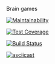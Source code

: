 Brain games

[![Maintainability](https://api.codeclimate.com/v1/badges/a99a88d28ad37a79dbf6/maintainability)](https://codeclimate.com/github/nzleonid/project-lvl1-s400/progress/maintainability)

[![Test Coverage](https://api.codeclimate.com/v1/badges/a99a88d28ad37a79dbf6/test_coverage)](https://codeclimate.com/github/nzleonid/project-lvl1-s400/progress/coverage)

[![Build Status](https://travis-ci.org/nzleonid/project-lvl1-s400.svg?branch=master)](https://travis-ci.org/nzleonid/project-lvl1-s400)

[![asciicast](https://asciinema.org/a/FzPLLMjFj9bwSrL2hOY5EiIq7.svg)](https://asciinema.org/a/FzPLLMjFj9bwSrL2hOY5EiIq7)
